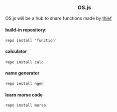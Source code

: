 <h3 align='center'> OS.js </h3>

OS.js will be a hub to share functions made by 
<a href="https://github.com/thief-hub" target="_blank">thief</a>

#### build-in repository: 
```
repo install 'function'
```
#### calculator
```
repo install calc
```
#### name generator
```
repo install ngen
```
#### learn morse code
```
repo install morsa
```
